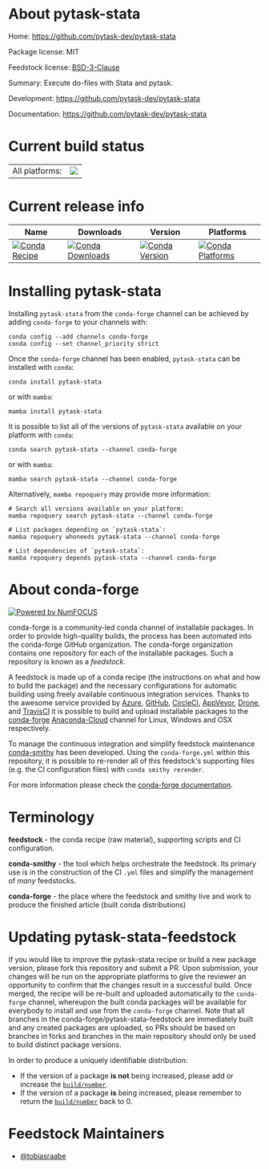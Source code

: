About pytask-stata
==================

Home: https://github.com/pytask-dev/pytask-stata

Package license: MIT

Feedstock license: [BSD-3-Clause](https://github.com/conda-forge/pytask-stata-feedstock/blob/main/LICENSE.txt)

Summary: Execute do-files with Stata and pytask.

Development: https://github.com/pytask-dev/pytask-stata

Documentation: https://github.com/pytask-dev/pytask-stata

Current build status
====================


<table><tr><td>All platforms:</td>
    <td>
      <a href="https://dev.azure.com/conda-forge/feedstock-builds/_build/latest?definitionId=12126&branchName=main">
        <img src="https://dev.azure.com/conda-forge/feedstock-builds/_apis/build/status/pytask-stata-feedstock?branchName=main">
      </a>
    </td>
  </tr>
</table>

Current release info
====================

| Name | Downloads | Version | Platforms |
| --- | --- | --- | --- |
| [![Conda Recipe](https://img.shields.io/badge/recipe-pytask--stata-green.svg)](https://anaconda.org/conda-forge/pytask-stata) | [![Conda Downloads](https://img.shields.io/conda/dn/conda-forge/pytask-stata.svg)](https://anaconda.org/conda-forge/pytask-stata) | [![Conda Version](https://img.shields.io/conda/vn/conda-forge/pytask-stata.svg)](https://anaconda.org/conda-forge/pytask-stata) | [![Conda Platforms](https://img.shields.io/conda/pn/conda-forge/pytask-stata.svg)](https://anaconda.org/conda-forge/pytask-stata) |

Installing pytask-stata
=======================

Installing `pytask-stata` from the `conda-forge` channel can be achieved by adding `conda-forge` to your channels with:

```
conda config --add channels conda-forge
conda config --set channel_priority strict
```

Once the `conda-forge` channel has been enabled, `pytask-stata` can be installed with `conda`:

```
conda install pytask-stata
```

or with `mamba`:

```
mamba install pytask-stata
```

It is possible to list all of the versions of `pytask-stata` available on your platform with `conda`:

```
conda search pytask-stata --channel conda-forge
```

or with `mamba`:

```
mamba search pytask-stata --channel conda-forge
```

Alternatively, `mamba repoquery` may provide more information:

```
# Search all versions available on your platform:
mamba repoquery search pytask-stata --channel conda-forge

# List packages depending on `pytask-stata`:
mamba repoquery whoneeds pytask-stata --channel conda-forge

# List dependencies of `pytask-stata`:
mamba repoquery depends pytask-stata --channel conda-forge
```


About conda-forge
=================

[![Powered by
NumFOCUS](https://img.shields.io/badge/powered%20by-NumFOCUS-orange.svg?style=flat&colorA=E1523D&colorB=007D8A)](https://numfocus.org)

conda-forge is a community-led conda channel of installable packages.
In order to provide high-quality builds, the process has been automated into the
conda-forge GitHub organization. The conda-forge organization contains one repository
for each of the installable packages. Such a repository is known as a *feedstock*.

A feedstock is made up of a conda recipe (the instructions on what and how to build
the package) and the necessary configurations for automatic building using freely
available continuous integration services. Thanks to the awesome service provided by
[Azure](https://azure.microsoft.com/en-us/services/devops/), [GitHub](https://github.com/),
[CircleCI](https://circleci.com/), [AppVeyor](https://www.appveyor.com/),
[Drone](https://cloud.drone.io/welcome), and [TravisCI](https://travis-ci.com/)
it is possible to build and upload installable packages to the
[conda-forge](https://anaconda.org/conda-forge) [Anaconda-Cloud](https://anaconda.org/)
channel for Linux, Windows and OSX respectively.

To manage the continuous integration and simplify feedstock maintenance
[conda-smithy](https://github.com/conda-forge/conda-smithy) has been developed.
Using the ``conda-forge.yml`` within this repository, it is possible to re-render all of
this feedstock's supporting files (e.g. the CI configuration files) with ``conda smithy rerender``.

For more information please check the [conda-forge documentation](https://conda-forge.org/docs/).

Terminology
===========

**feedstock** - the conda recipe (raw material), supporting scripts and CI configuration.

**conda-smithy** - the tool which helps orchestrate the feedstock.
                   Its primary use is in the construction of the CI ``.yml`` files
                   and simplify the management of *many* feedstocks.

**conda-forge** - the place where the feedstock and smithy live and work to
                  produce the finished article (built conda distributions)


Updating pytask-stata-feedstock
===============================

If you would like to improve the pytask-stata recipe or build a new
package version, please fork this repository and submit a PR. Upon submission,
your changes will be run on the appropriate platforms to give the reviewer an
opportunity to confirm that the changes result in a successful build. Once
merged, the recipe will be re-built and uploaded automatically to the
`conda-forge` channel, whereupon the built conda packages will be available for
everybody to install and use from the `conda-forge` channel.
Note that all branches in the conda-forge/pytask-stata-feedstock are
immediately built and any created packages are uploaded, so PRs should be based
on branches in forks and branches in the main repository should only be used to
build distinct package versions.

In order to produce a uniquely identifiable distribution:
 * If the version of a package **is not** being increased, please add or increase
   the [``build/number``](https://docs.conda.io/projects/conda-build/en/latest/resources/define-metadata.html#build-number-and-string).
 * If the version of a package **is** being increased, please remember to return
   the [``build/number``](https://docs.conda.io/projects/conda-build/en/latest/resources/define-metadata.html#build-number-and-string)
   back to 0.

Feedstock Maintainers
=====================

* [@tobiasraabe](https://github.com/tobiasraabe/)

